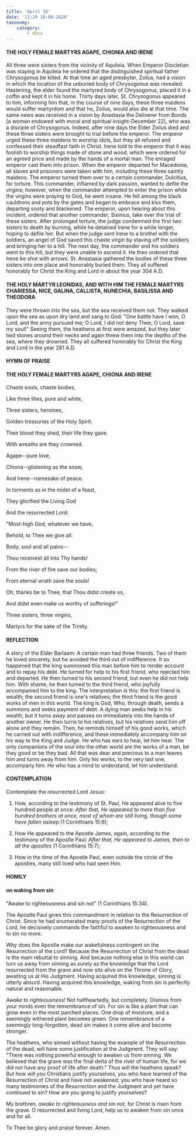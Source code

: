 ```yaml
---
title: 'April 16'
date: '11:20 16-06-2020'
taxonomy:
    category:
        - docs
---
```


#### THE HOLY FEMALE MARTYRS AGAPE, CHIONIA AND IRENE

All three were sisters from the vicinity of Aquileia. When Emperor Diocletian was staying in Aquileia he ordered that the distinguished spiritual father Chrysogonus be killed. At that time an aged presbyter, Zoilus, had a vision in which the location of the unburied body of Chrysogonus was revealed. Hastening, the elder found the martyred body of Chrysogonus, placed it in a coffin and kept it in his home. Thirty days later, St. Chrysogonus appeared to him, informing him that, in the course of nine days, these three maidens would suffer martyrdom and that he, Zoilus, would also die at that time. The same news was received in a vision by Anastasia the Deliverer from Bonds [a woman endowed with moral and spiritual insight-December 22], who was a disciple of Chrysogonus. Indeed, after nine days the Elder Zoilus died and these three sisters were brought to trial before the emperor. The emperor urged these three maidens to worship idols, but they all refused and confessed their steadfast faith in Christ. Irene told to the emperor that it was foolish to worship things made of stone and wood, which were ordered for an agreed price and made by the hands of a mortal man. The enraged emperor cast them into prison. When the emperor departed for Macedonia, all slaves and prisoners were taken with him, including these three saintly maidens. The emperor turned them over to a certain commander, Dulcitius, for torture. This commander, inflamed by dark passion, wanted to defile the virgins; however, when the commander attempted to enter the prison while the virgins were praying to God, he went insane. He fell among the black cauldrons and pots by the gates and began to embrace and kiss them, departing sooty and blackened. The emperor, upon hearing about this incident, ordered that another commander, Sisinius, take over the trial of these sisters. After prolonged torture, the judge condemned the first two sisters to death by burning, while he detained Irene for a while longer, hoping to defile her. But when the judge sent Irene to a brothel with the soldiers, an angel of God saved this chaste virgin by staving off the soldiers and bringing her to a hill. The next day, the commander and his soldiers went to this hill, but they were unable to ascend it. He then ordered that Irene be shot with arrows. St. Anastasia gathered the bodies of these three sisters into one place and honorably buried them. They all suffered honorably for Christ the King and Lord in about the year 304 A.D.

#### THE HOLY MARTYR LEONIDAS, AND WITH HIM THE FEMALE MARTYRS CHARIESSA, NICE, GALINA, CALLISTA, NUNECHIA, BASILISSA AND THEODORA

They were thrown into the sea, but the sea received them not. They walked upon the sea as upon dry land and sang to God: "One battle have I won, O Lord, and the army pursued me; O Lord, I did not deny Thee; O Lord, save my soul!" Seeing them, the heathens at first were amazed, but they later tied stones around their necks and again threw them into the depths of the sea, where they drowned. They all suffered honorably for Christ the King and Lord in the year 281 A.D.



#### HYMN OF PRAISE

#### THE HOLY FEMALE MARTYRS AGAPE, CHIONA AND IRENE

Chaste souls, chaste bodies,

Like three lilies, pure and white,

Three sisters, heroines,

Golden treasuries of the Holy Spirit.

Their blood they shed, their life they gave.

With wreaths are they crowned.

Agape--pure love,

Chiona--glistening as the snow,

And Irene--namesake of peace.

In torments as in the midst of a feast,

They glorified the Living God

And the resurrected Lord:

"Most-high God, whatever we have,

Behold, to Thee we give all:

Body, soul and all pains--

Thou receivest all into Thy hands!

From the river of fire save our bodies;

From eternal wrath save the souls!

Oh, thanks be to Thee, that Thou didst create us,

And didst even make us worthy of sufferings!"

Three sisters, three virgins,

Martyrs for the sake of the Trinity.


#### REFLECTION

A story of the Elder Barlaam: A certain man had three friends. Two of them he loved sincerely, but he avoided the third out of indifference. It so happened that the king summoned this man before him to render account and to repay his debt. He turned for help to his first friend, who rejected him and departed. He then turned to his second friend, but even he did not help him. With shame, he then turned to the third friend, who joyfully accompanied him to the king. The interpretation is this: the first friend is wealth; the second friend is one's relatives; the third friend is the good works of men in this world. The king is God, Who, through death, sends a summons and seeks payment of debt. A dying man seeks help in his wealth, but it turns away and passes on immediately into the hands of another owner. He then turns to his relatives, but his relatives send him off alone and they remain. Then, he reminds himself of his good works, which he carried out with indifference, and these immediately accompany him on his way to the King and Judge. He who has ears to hear, let him hear. The only companions of the soul into the other world are the works of a man, be they good or be they bad. All that was dear and precious to a man leaves him and turns away from him. Only his works, to the very last one, accompany him. He who has a mind to understand, let him understand.

#### CONTEMPLATION

Contemplate the resurrected Lord Jesus:

1.  How, according to the testimony of St. Paul, He appeared alive to five hundred people at once: *After that, He appeared to more than five hundred brothers at once, most of whom are still living, though some have fallen asleep* (1 Corinthians 15:6);

1.  How He appeared to the Apostle James, again, according to the testimony of the Apostle Paul: *After that, He appeared to James, then to all the apostles* (1 Corinthians 15:7);

1.  How in the time of the Apostle Paul, even outside the circle of the apostles, many still lived who had seen Him.



#### HOMILY

#### on waking from sin

"Awake to righteousness and sin not" (1 Corinthians 15:34).

The Apostle Paul gives this commandment in relation to the Resurrection of Christ. Since he had enumerated many proofs of the Resurrection of the Lord, he decisively commands the faithful to awaken to righteousness and to sin no more.

Why does the Apostle make our wakefulness contingent on the Resurrection of the Lord? Because the Resurrection of Christ from the dead is the main rebuttal to sinning. And because nothing else in this world can turn us away from sinning as surely as the knowledge that the Lord resurrected from the grave and now sits alive on the Throne of Glory, awaiting us at His Judgment. Having acquired this knowledge, sinning is utterly absurd. Having acquired this knowledge, waking from sin is perfectly natural and reasonable.

*Awake to righteousness!* Not halfheartedly, but completely. Dismiss from your minds even the remembrance of sin. For sin is like a plant that can grow even in the most parched places. One drop of moisture, and a seemingly withered plant becomes green. One remembrance of a seemingly long-forgotten, dead sin makes it come alive and become stronger.

The heathens, who sinned without having the example of the Resurrection of the dead, will have some justification at the Judgment. They will say: "There was nothing powerful enough to awaken us from sinning. We believed that the grave was the final delta of the river of human life, for we did not have any proof of life after death." Thus will the heathens speak? But how will you Christians justify yourselves, you who have learned of the Resurrection of Christ and have not awakened; you who have heard so many testimonies of the Resurrection and the Judgment and yet have continued to sin? How are you going to justify yourselves?

My brethren, *awake to righteousness and sin not,* for Christ is risen from the grave. O resurrected and living Lord, help us to awaken from sin once and for all.

To Thee be glory and praise forever. Amen.

 

